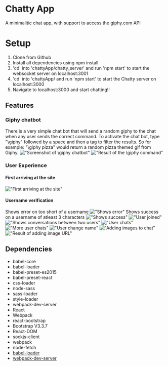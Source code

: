 Chatty App
=====================

A minimalitic chat app, with support to access the giphy.com API

# Setup
1. Clone from Github
2. Install all dependencies using npm install
3. 'cd' into 'chattyApp/chatty_server' and run 'npm start' to start the websocket server on localhost:3001
4. 'cd' into 'chattyApp/ and run 'npm start' to start the Chatty server on localhost:3000
5. Navigate to localhost:3000 and start chatting!!

## Features
### Giphy chatbot
There is a very simple chat bot that will send a random giphy to the chat when any user sends the correct command. To activate the chat bot, type "\giphy" followed by a space and then a tag to filter the results. So for example: "\giphy pizza" would return a random pizza themed gif from Giphy.
!["Screenshot of \giphy chatbot"](https://github.com/imack5/chattyApp/blob/master/docs/Screen%20Shot%202018-05-18%20at%207.16.10%20PM.png?raw=true)
!["Result of the \giphy command"](https://github.com/imack5/chattyApp/blob/master/docs/Screen%20Shot%202018-05-18%20at%207.16.58%20PM.png?raw=true)

### User Experience
#### First arriving at the site
!["First arriving at the site"](https://github.com/imack5/chattyApp/blob/master/docs/Screen%20Shot%202018-05-18%20at%206.42.04%20PM.png?raw=true)

#### Username verification
Shows error on too short of a username
!["Shows error"](https://github.com/imack5/chattyApp/blob/master/docs/Screen%20Shot%202018-05-18%20at%206.42.28%20PM.png?raw=true)
Shows success on a username of atleast 3 characters
!["Shows success"](https://github.com/imack5/chattyApp/blob/master/docs/Screen%20Shot%202018-05-18%20at%206.42.21%20PM.png?raw=true)
!["User joined"](https://github.com/imack5/chattyApp/blob/master/docs/Screen%20Shot%202018-05-18%20at%206.42.43%20PM.png)
!["Shows conversations between two users"](https://github.com/imack5/chattyApp/blob/master/docs/Screen%20Shot%202018-05-18%20at%207.11.43%20PM.png?raw=true)
!["User chats"](https://github.com/imack5/chattyApp/blob/master/docs/Screen%20Shot%202018-05-18%20at%207.14.32%20PM.png?raw=true)
!["More user chats"](https://github.com/imack5/chattyApp/blob/master/docs/Screen%20Shot%202018-05-18%20at%207.14.17%20PM.png?raw=true)
!["User change name"](https://github.com/imack5/chattyApp/blob/master/docs/Screen%20Shot%202018-05-18%20at%207.15.20%20PM.png?raw=true)
!["Adding images to chat"](https://github.com/imack5/chattyApp/blob/master/docs/Screen%20Shot%202018-05-18%20at%207.17.46%20PM.png?raw=true)
!["Result of adding image URL"](https://github.com/imack5/chattyApp/blob/master/docs/Screen%20Shot%202018-05-18%20at%207.18.00%20PM.png?raw=true)





## Dependencies
* babel-core
* babel-loader
* babel-preset-es2015
* babel-preset-react
* css-loader
* node-sass
* sass-loader
* style-loader
* webpack-dev-server
* React
* Webpack
* react-bootstrap
* Bootstrap V3.3.7
* React-DOM
* sockjs-client
* webpack
* node-fetch
* [babel-loader](https://github.com/babel/babel-loader)
* [webpack-dev-server](https://github.com/webpack/webpack-dev-server)
